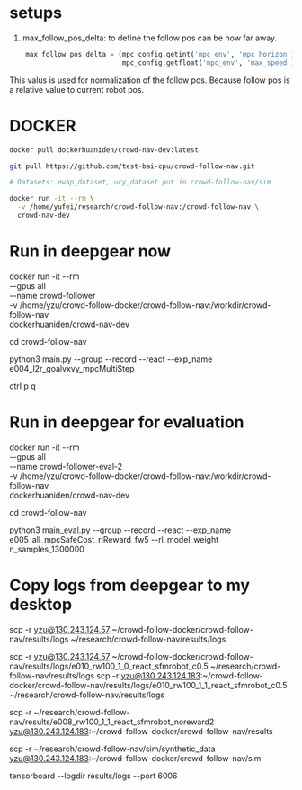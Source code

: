 # setups 


1. max_follow_pos_delta: to define the follow pos can be how far away.

```python
    max_follow_pos_delta = (mpc_config.getint('mpc_env', 'mpc_horizon') *
                            mpc_config.getfloat('mpc_env', 'max_speed'))
```
This valus is used for normalization of the follow pos. Because follow pos is a relative value to current robot pos.




# DOCKER

```bash
docker pull dockerhuaniden/crowd-nav-dev:latest

git pull https://github.com/test-bai-cpu/crowd-follow-nav.git

# Datasets: ewap_dataset, ucy_dataset put in crowd-follow-nav/sim

docker run -it --rm \
  -v /home/yufei/research/crowd-follow-nav:/crowd-follow-nav \
  crowd-nav-dev
```


# Run in deepgear now

docker run -it --rm \
  --gpus all \
  --name crowd-follower \
  -v /home/yzu/crowd-follow-docker/crowd-follow-nav:/workdir/crowd-follow-nav \
  dockerhuaniden/crowd-nav-dev


cd crowd-follow-nav

python3 main.py --group --record --react --exp_name e004_l2r_goalvxvy_mpcMultiStep

ctrl p q


# Run in deepgear for evaluation
docker run -it --rm \
  --gpus all \
  --name crowd-follower-eval-2 \
  -v /home/yzu/crowd-follow-docker/crowd-follow-nav:/workdir/crowd-follow-nav \
  dockerhuaniden/crowd-nav-dev

cd crowd-follow-nav

python3 main_eval.py --group --record --react --exp_name e005_all_mpcSafeCost_rlReward_fw5 --rl_model_weight n_samples_1300000

# Copy logs from deepgear to my desktop
scp -r yzu@130.243.124.57:~/crowd-follow-docker/crowd-follow-nav/results/logs ~/research/crowd-follow-nav/results/logs

scp -r yzu@130.243.124.57:~/crowd-follow-docker/crowd-follow-nav/results/logs/e010_rw100_1_0_react_sfmrobot_c0.5 ~/research/crowd-follow-nav/results/logs
scp -r yzu@130.243.124.183:~/crowd-follow-docker/crowd-follow-nav/results/logs/e010_rw100_1_1_react_sfmrobot_c0.5 ~/research/crowd-follow-nav/results/logs

<!-- scp -r yzu@130.243.124.183:~/crowd-follow-docker/crowd-follow-nav/results/logs/e010_rw100_1_5_react_sfmrobot ~/research/crowd-follow-nav/results/logs -->


scp -r ~/research/crowd-follow-nav/results/e008_rw100_1_1_react_sfmrobot_noreward2 yzu@130.243.124.183:~/crowd-follow-docker/crowd-follow-nav/results


scp -r ~/research/crowd-follow-nav/sim/synthetic_data yzu@130.243.124.183:~/crowd-follow-docker/crowd-follow-nav/sim

tensorboard --logdir results/logs --port 6006